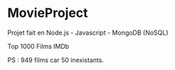 # MovieProject

Projet fait en Node.js - Javascript - MongoDB (NoSQL)

Top 1000 Films IMDb

PS : 949 films car 50 inexistants.
